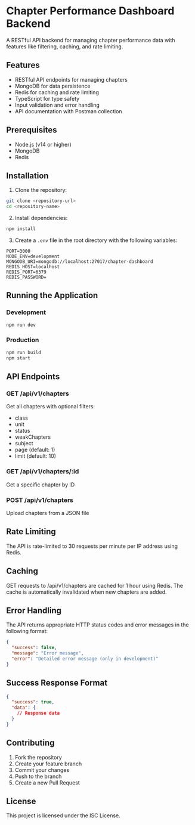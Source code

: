 # Chapter Performance Dashboard Backend

A RESTful API backend for managing chapter performance data with features like filtering, caching, and rate limiting.

## Features

- RESTful API endpoints for managing chapters
- MongoDB for data persistence
- Redis for caching and rate limiting
- TypeScript for type safety
- Input validation and error handling
- API documentation with Postman collection

## Prerequisites

- Node.js (v14 or higher)
- MongoDB
- Redis

## Installation

1. Clone the repository:
```bash
git clone <repository-url>
cd <repository-name>
```

2. Install dependencies:
```bash
npm install
```

3. Create a `.env` file in the root directory with the following variables:
```env
PORT=3000
NODE_ENV=development
MONGODB_URI=mongodb://localhost:27017/chapter-dashboard
REDIS_HOST=localhost
REDIS_PORT=6379
REDIS_PASSWORD=
```

## Running the Application

### Development
```bash
npm run dev
```

### Production
```bash
npm run build
npm start
```

## API Endpoints

### GET /api/v1/chapters
Get all chapters with optional filters:
- class
- unit
- status
- weakChapters
- subject
- page (default: 1)
- limit (default: 10)

### GET /api/v1/chapters/:id
Get a specific chapter by ID

### POST /api/v1/chapters
Upload chapters from a JSON file

## Rate Limiting

The API is rate-limited to 30 requests per minute per IP address using Redis.

## Caching

GET requests to /api/v1/chapters are cached for 1 hour using Redis. The cache is automatically invalidated when new chapters are added.

## Error Handling

The API returns appropriate HTTP status codes and error messages in the following format:
```json
{
  "success": false,
  "message": "Error message",
  "error": "Detailed error message (only in development)"
}
```

## Success Response Format

```json
{
  "success": true,
  "data": {
    // Response data
  }
}
```

## Contributing

1. Fork the repository
2. Create your feature branch
3. Commit your changes
4. Push to the branch
5. Create a new Pull Request

## License

This project is licensed under the ISC License. 